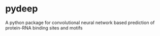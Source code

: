 # pydeep
A python package for convolutional neural network based prediction of protein-RNA binding sites and motifs
